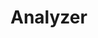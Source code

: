 # Analyzer

<!-- @include: @/docs/parts/packages/analyzer/description.md -->

<!-- @include: @/docs/parts/reference.md -->
